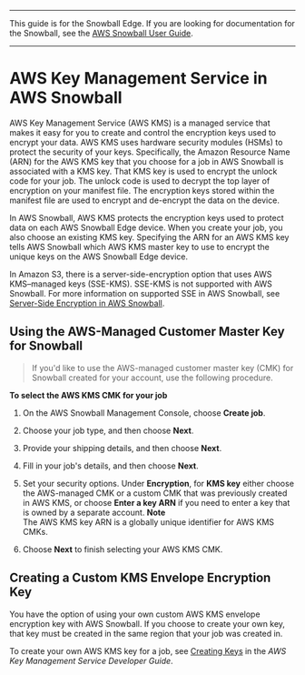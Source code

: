 --------

This guide is for the Snowball Edge\. If you are looking for documentation for the Snowball, see the [AWS Snowball User Guide](http://docs.aws.amazon.com/snowball/latest/ug/whatissnowball.html)\.

--------

# AWS Key Management Service in AWS Snowball<a name="kms"></a>

AWS Key Management Service \(AWS KMS\) is a managed service that makes it easy for you to create and control the encryption keys used to encrypt your data\. AWS KMS uses hardware security modules \(HSMs\) to protect the security of your keys\. Specifically, the Amazon Resource Name \(ARN\) for the AWS KMS key that you choose for a job in AWS Snowball is associated with a KMS key\. That KMS key is used to encrypt the unlock code for your job\. The unlock code is used to decrypt the top layer of encryption on your manifest file\. The encryption keys stored within the manifest file are used to encrypt and de\-encrypt the data on the device\.

In AWS Snowball, AWS KMS protects the encryption keys used to protect data on each AWS Snowball Edge device\. When you create your job, you also choose an existing KMS key\. Specifying the ARN for an AWS KMS key tells AWS Snowball which AWS KMS master key to use to encrypt the unique keys on the AWS Snowball Edge device\.

In Amazon S3, there is a server\-side\-encryption option that uses AWS KMS–managed keys \(SSE\-KMS\)\. SSE\-KMS is not supported with AWS Snowball\. For more information on supported SSE in AWS Snowball, see [Server\-Side Encryption in AWS Snowball](security.md#sse)\.

## Using the AWS\-Managed Customer Master Key for Snowball<a name="defaultenvelopekey"></a>

>If you'd like to use the AWS\-managed customer master key \(CMK\) for Snowball created for your account, use the following procedure\.

**To select the AWS KMS CMK for your job**

1. On the AWS Snowball Management Console, choose **Create job**\.

1. Choose your job type, and then choose **Next**\.

1. Provide your shipping details, and then choose **Next**\.

1. Fill in your job's details, and then choose **Next**\.

1. Set your security options\. Under **Encryption**, for **KMS key** either choose the AWS\-managed CMK or a custom CMK that was previously created in AWS KMS, or choose **Enter a key ARN** if you need to enter a key that is owned by a separate account\.
**Note**  
The AWS KMS key ARN is a globally unique identifier for AWS KMS CMKs\.

1. Choose **Next** to finish selecting your AWS KMS CMK\.

## Creating a Custom KMS Envelope Encryption Key<a name="customenvelopekey"></a>

You have the option of using your own custom AWS KMS envelope encryption key with AWS Snowball\. If you choose to create your own key, that key must be created in the same region that your job was created in\.

To create your own AWS KMS key for a job, see [Creating Keys](http://docs.aws.amazon.com/kms/latest/developerguide/create-keys.html) in the *AWS Key Management Service Developer Guide*\.